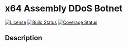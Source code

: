 # x64 Assembly DDoS Botnet

[![License](https://img.shields.io/badge/license-MIT-blue.svg)](LICENSE)
[![Build Status](https://travis-ci.org/your-username/your-repo.svg?branch=master)](https://travis-ci.org/your-username/your-repo)
[![Coverage Status](https://coveralls.io/repos/github/your-username/your-repo/badge.svg?branch=master)](https://coveralls.io/github/your-username/your-repo?branch=master)

## Description


